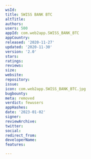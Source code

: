 ```yaml
---
wsId: 
title: SWISS BANK BTC
altTitle: 
authors: 
users: 500
appId: com.web2app.SWISS_BANK_BTC
appCountry: 
released: '2020-11-27'
updated: '2020-11-30'
version: '2.0'
stars: 
ratings: 
reviews: 
size: 
website: 
repository: 
issue: 
icon: com.web2app.SWISS_BANK_BTC.jpg
bugbounty: 
meta: removed
verdict: fewusers
appHashes: 
date: '2023-01-02'
signer: 
reviewArchive: 
twitter: 
social: 
redirect_from: 
developerName: 
features: 

---
```


